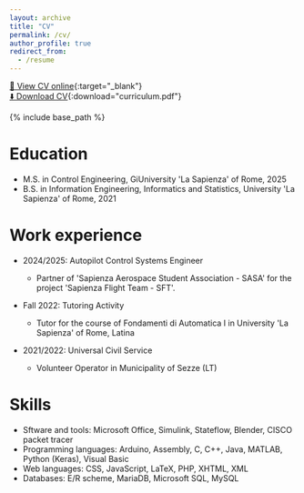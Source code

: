 ```yaml
---
layout: archive
title: "CV"
permalink: /cv/
author_profile: true
redirect_from:
  - /resume
---
```


[📄 View CV online](../files/curriculum.pdf){:target="_blank"}  
[⬇️ Download CV](../files/curriculum.pdf){:download="curriculum.pdf"}


{% include base_path %}

Education
======
* M.S. in Control Engineering, GiUniversity 'La Sapienza' of Rome, 2025
* B.S. in Information Engineering, Informatics and Statistics, University 'La Sapienza' of Rome, 2021

Work experience
======
* 2024/2025: Autopilot Control Systems Engineer
  * Partner of 'Sapienza Aerospace Student Association - SASA' for the project 'Sapienza Flight Team - SFT'.

* Fall 2022: Tutoring Activity
  * Tutor for the course of Fondamenti di Automatica I in University 'La Sapienza' of Rome, Latina

* 2021/2022: Universal Civil Service
  * Volunteer Operator in Municipality of Sezze (LT)
  
Skills
======
* Sftware and tools: Microsoft Office, Simulink, Stateflow, Blender, CISCO packet tracer
* Programming languages: Arduino, Assembly, C, C++, Java, MATLAB, Python (Keras), Visual Basic
* Web languages: CSS, JavaScript, LaTeX, PHP, XHTML, XML
* Databases: E/R scheme, MariaDB, Microsoft SQL, MySQL
  
